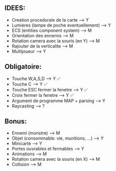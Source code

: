 ##		IDEES:

- Creation procedurale de la carte			--> Y
- Lumieres (lampe de poche eventuellement)	--> Y
- ECS (entities component system)			--> M
- Orientation des ennemis					--> M
- Rotation camera avec la souris (en Y)		--> M
- Rajouter de la verticalite				--> M
- Multijoueur								--> Y

##		Obligatoire:

- Touche W,A,S,D						--> Y	✅
- Touche C								--> Y	✅
- Touche ESC fermer la fenetre			--> Y	✅
- Croix fermer la fenetre				--> Y	✅
- Argument de programme MAP + parsing	--> Y
- Raycasting							--> ?

##		Bonus:

- Ennemi (monstre)							--> M
- Objet (consommable: vie, munitions, ...)	--> Y
- Minicarte									--> Y
- Portes ouvrables et fermables				--> Y
- Animations								--> M
- Rotation camera avec la souris (en X)		--> M
- Collision        --> M

